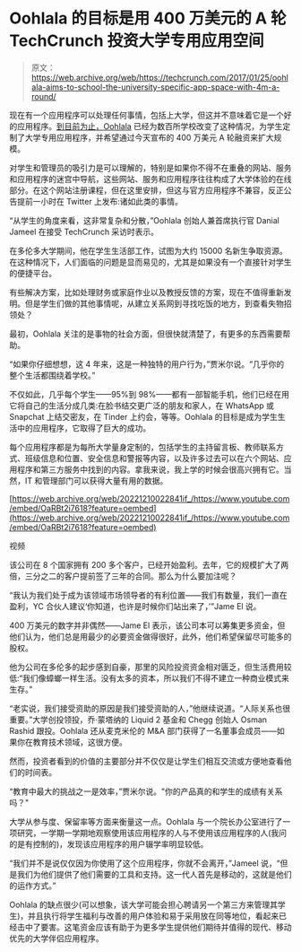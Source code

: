 # Oohlala 的目标是用 400 万美元的 A 轮 TechCrunch 投资大学专用应用空间

> 原文：<https://web.archive.org/web/https://techcrunch.com/2017/01/25/oohlala-aims-to-school-the-university-specific-app-space-with-4m-a-round/>

现在有一个应用程序可以处理任何事情，包括上大学，但这并不意味着它是一个好的应用程序。[到目前为止，Oohlala](https://web.archive.org/web/20221210022841/https://www.oohlalamobile.com/) 已经为数百所学校改变了这种情况，为学生定制了大学专用应用程序，并希望通过今天宣布的 400 万美元 A 轮融资来扩大规模。

对学生和管理员的吸引力是可以理解的，特别是如果你不得不在重叠的网站、服务和应用程序的迷宫中导航，这些网站、服务和应用程序往往构成了大学体验的在线部分。在这个网站注册课程，但在这里安排，但这与官方应用程序不兼容，反正公告提前一小时在 Twitter 上发布:诸如此类的事情。

“从学生的角度来看，这非常复杂和分散，”Oohlala 创始人兼首席执行官 Danial Jameel 在接受 TechCrunch 采访时表示。

在多伦多大学期间，他在学生生活部工作，试图为大约 15000 名新生争取资源。在这种情况下，人们面临的问题是显而易见的，尤其是如果没有一个直接针对学生的便捷平台。

有些解决方案，比如处理财务或家庭作业以及教授反馈的方案，现在不值得重新发明。但是学生们做的其他事情呢，从建立关系网到寻找吃饭的地方，到查看失物招领处？

最初，Oohlala 关注的是事物的社会方面，但很快就清楚了，有更多的东西需要帮助。

“如果你仔细想想，这 4 年来，这是一种独特的用户行为，”贾米尔说。“几乎你的整个生活都围绕着学校。”

不仅如此，几乎每个学生——95%到 98%——都有一部智能手机，他们已经在用它将自己的生活分成几类:在脸书结交更广泛的朋友和家人，在 WhatsApp 或 Snapchat 上结交密友，在 Tinder 上约会，等等。Oohlala 的目标是成为学生生活中的应用程序，它取得了巨大的成功。

每个应用程序都是为每所大学量身定制的，包括学生的主持留言板、教师联系方式、班级信息和位置、安全信息和警报等内容，以及许多过去可以在六个网站、应用程序和第三方服务中找到的内容。拿我来说，我上学的时候会很高兴拥有它。当然，IT 和管理部门可以获得大量有用的数据。

[https://web.archive.org/web/20221210022841if_/https://www.youtube.com/embed/OaRBt2i7618?feature=oembed](https://web.archive.org/web/20221210022841if_/https://www.youtube.com/embed/OaRBt2i7618?feature=oembed)

视频

该公司在 8 个国家拥有 200 多个客户，已经开始盈利。去年，它的规模扩大了两倍，三分之二的客户提前签了三年的合同。那么为什么要加注呢？

“我认为我们处于成为该领域市场领导者的有利位置——我们有数量，我们一直在盈利，YC 合伙人建议‘你知道，也许是时候你们站出来了，’”Jame El 说。

400 万美元的数字并非偶然——Jame El 表示，该公司本可以筹集更多资金，但他们认为，他们总是用最少的必要资金做得很好，此外，他们希望保留尽可能多的股权。

他为公司在多伦多的起步感到自豪，那里的风险投资资金相对匮乏，但生活费用较低:“我们像蟑螂一样生活。没有太多的资本，所以我们不得不建立一种商业模式来生存。”

“老实说，我们接受资助的原因是我们接受资助的人，”他继续说道。“人际关系也很重要。”大学创投领投，乔·蒙塔纳的 Liquid 2 基金和 Chegg 创始人 Osman Rashid 跟投。Oohlala 还从麦克米伦的 M&A 部门获得了一名董事会成员——如果你在教育技术领域，这很方便。

然而，投资者看到的价值的主要部分并不仅仅是让学生们相互交流或方便地查看他们的时间表。

“教育中最大的挑战之一是效率，”贾米尔说。"你的产品真的和学生的成绩有关系吗？"

大学从参与度、保留率等方面来衡量这一点。Oohlala 与一个院长办公室进行了一项研究，一学期一学期地观察使用该应用程序的人与不使用该应用程序的人(我问的是有控制的)，发现该应用程序的用户辍学率明显较低。

“我们并不是说仅仅因为你使用了这个应用程序，你就不会离开，”Jameel 说，“但是我们为他们提供了他们需要的工具和支持。这一代人首先是移动的，这就是他们的运作方式。”

Oohlala 的缺点很少(可以想象，该大学可能会担心聘请另一个第三方来管理其学生)，并且执行将学生福利与改善的用户体验和易于采用放在同等地位，看起来已经击中了要害。这笔资金应该有助于为更多学生提供他们期待并值得的现代、移动优先的大学伴侣应用程序。